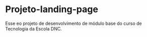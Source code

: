 # Projeto-landing-page
Esse eo projeto de desenvolvimento de módulo base do curso de Tecnologia da Escola DNC.
